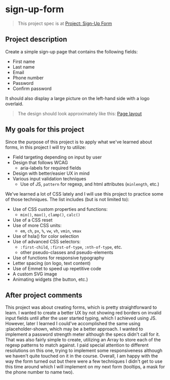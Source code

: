 # sign-up-form

> This project spec is at [Project: Sign-Up Form](https://www.theodinproject.com/lessons/intermediate-html-and-css-sign-up-form)

## Project description

Create a simple sign-up page that contains the following fields:

- First name
- Last name
- Email
- Phone number
- Password
- Confirm password

It should also display a large picture on the left-hand side with a logo overlaid.

> The design should look approximately like this:
[Page layout](https://cdn.statically.io/gh/TheOdinProject/curriculum/5f37d43908ef92499e95a9b90fc3cc291a95014c/html_css/project-sign-up-form/sign-up-form.png)

## My goals for this project

Since the purpose of this project is to apply what we've learned about forms, in this project I will try to utilize:

- Field targeting depending on input by user
- Design that follows WCAG 
	* aria-labels for required fields
- Design with better/easier UX in mind
- Various input validation techniques
	* Use of JS, `pattern` for regexp, and html attributes (`minlength`, etc.)

We've learned a lot of CSS lately and I will use this project to practice some of those techniques. The list includes (but is not limited to):

- Use of CSS custom properties and functions:
	* `min()`, `max()`, `clamp()`, `calc()`
- Use of a CSS reset
- Use of more CSS units:
	* `em`, `ch`, `px`, `%`, `vw`, `vh`, `vmin`, `vmax`
- Use of hsla() for color selection
- Use of advanced CSS selectors:
	* `:first-child`, `:first-of-type`, `:nth-of-type`, etc.
	* other pseudo-classes and pseudo-elements
- Use of functions for responsive typography
- Letter spacing (on logo, text content)
- Use of Emmet to speed up repetitive code
- A custom SVG image
- Animating widgets (the button, etc.)

## After project comments

This project was about creating forms, which is pretty straightforward to learn. I wanted to create a better UX by not showing red borders on invalid input fields until after the user started typing, which I achieved using JS. However, later I learned I could've accomplished the same using :placeholder-shown, which may be a better approach. I wanted to implement a password strength meter although the specs didn't call for it. That was also fairly simple to create, utilizing an Array to store each of the regexp patterns to match against. I paid special attention to different resolutions on this one, trying to implement some responsiveness although we haven't quite touched on it in the course. Overall, I am happy with the way the form turned out but there were a few techniques I didn't get to use this time around which I will implement on my next form (tooltips, a mask for the phone number to name two). 
